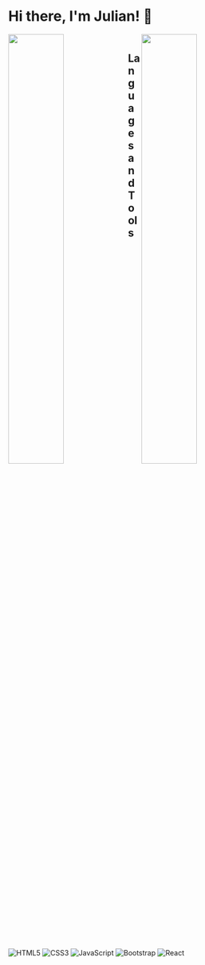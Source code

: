 # Hi there, I'm Julian! 👋

<img align="left" width="47%" src="https://github-readme-stats.vercel.app/api?username=JHartmann-ims&show_icons=true&theme=radical" />

<img align="right" width="47%" src="https://github-readme-stats.vercel.app/api/top-langs/?username=JHartmann-ims&layout=compact" />

## $~~~~$ Languages and Tools

![HTML5](https://img.shields.io/badge/html5-%23E34F26.svg?style=for-the-badge&logo=html5&logoColor=white)
![CSS3](https://img.shields.io/badge/css3-%231572B6.svg?style=for-the-badge&logo=css3&logoColor=white)
![JavaScript](https://img.shields.io/badge/javascript-%23323330.svg?style=for-the-badge&logo=javascript&logoColor=%23F7DF1E)
![Bootstrap](https://img.shields.io/badge/bootstrap-%23563D7C.svg?style=for-the-badge&logo=bootstrap&logoColor=white)
![React](https://img.shields.io/badge/react-%2320232a.svg?style=for-the-badge&logo=react&logoColor=%2361DAFB)
